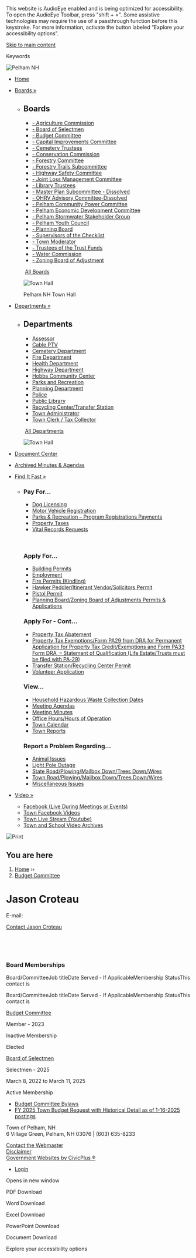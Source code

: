 This website is AudioEye enabled and is being optimized for accessibility. To open the AudioEye Toolbar, press "shift + =". Some assistive technologies may require the use of a passthrough function before this keystroke. For more information, activate the button labeled “Explore your accessibility options”.

[Skip to main content](https://www.pelhamweb.com/node/59503/)

Keywords

![Pelham NH](https://www.pelhamweb.com/sites/all/themes/custom/sites/pelhamnh/vts_pelhamnh/logo.png)

- [Home](https://www.pelhamweb.com)
- [Boards »](https://www.pelhamweb.com/Boards)
  
  - ## Boards
    
    - [- Agriculture Commission](https://www.pelhamweb.com/agricultural-commission)
    - [- Board of Selectmen](https://www.pelhamweb.com/board-of-selectmen)
    - [- Budget Committee](https://www.pelhamweb.com/budget-committee)
    - [- Capital Improvements Committee](https://www.pelhamweb.com/capital-improvements-committee)
    - [- Cemetery Trustees](https://www.pelhamweb.com/cemetery-trustees-dissolved)
    - [- Conservation Commission](https://www.pelhamweb.com/conservation-commission)
    - [- Forestry Committee](https://www.pelhamweb.com/forestry-committee)
    - [- Forestry Trails Subcommittee](https://www.pelhamweb.com/forestry-trails-subcommittee)
    - [- Highway Safety Committee](https://www.pelhamweb.com/highway-safety-committee)
    
    <!--THE END-->
    
    - [- Joint Loss Management Committee](https://www.pelhamweb.com/joint-loss-management-committee)
    - [- Library Trustees](https://www.pelhamweb.com/library-trustees)
    - [- Master Plan Subcommittee - Dissolved](https://www.pelhamweb.com/master-plan-subcommittee)
    - [- OHRV Advisory Committee-Dissolved](https://www.pelhamweb.com/ohrv-advisory-committee)
    - [- Pelham Community Power Committee](https://www.pelhamweb.com/pelham-community-power-committee)
    - [- Pelham Economic Development Committee](https://www.pelhamweb.com/pelham-economic-development-committee)
    - [- Pelham Stormwater Stakeholder Group](https://www.pelhamweb.com/pelham-stormwater-management-ms4)
    
    <!--THE END-->
    
    - [- Pelham Youth Council](https://www.pelhamweb.com/pelham-youth-council)
    - [- Planning Board](https://www.pelhamweb.com/planning-board)
    - [- Supervisors of the Checklist](https://www.pelhamweb.com/supervisors-of-the-checklist)
    - [- Town Moderator](https://www.pelhamweb.com/town-moderator)
    - [- Trustees of the Trust Funds](https://www.pelhamweb.com/trustees-of-the-trust-funds)
    - [- Water Commission](https://www.pelhamweb.com/water-commission)
    - [- Zoning Board of Adjustment](https://www.pelhamweb.com/zoning-board-of-adjustment)
    
     [All Boards](https://www.pelhamweb.com/boards)
    
    ![Town Hall](https://www.pelhamweb.com/sites/g/files/vyhlif4856/f/imce/pelhamdepts.jpg)
    
    Pelham NH Town Hall
- [Departments »](https://www.pelhamweb.com/Departments)
  
  - ## Departments
    
    - [Assessor](https://www.pelhamweb.com/assessor)
    - [Cable PTV](https://www.pelhamweb.com/cable-ptv)
    - [Cemetery Department](https://www.pelhamweb.com/cemetery-department)
    - [Fire Department](https://www.pelhamweb.com/pelham-fire-department)
    - [Health Department](https://www.pelhamweb.com/health-department)
    
    <!--THE END-->
    
    - [Highway Department](https://www.pelhamweb.com/highway-department)
    - [Hobbs Community Center](https://www.pelhamweb.com/hobbs-community-center)
    - [Parks and Recreation](https://www.pelhamweb.com/pelham-parks-and-recreation)
    - [Planning Department](https://www.pelhamweb.com/planning-department)
    - [Police](https://www.pelhamweb.com/police-department "Police Department")
    - [Public Library](https://www.pelhamweb.com/public-library)
    
    <!--THE END-->
    
    - [Recycling Center/Transfer Station](https://www.pelhamweb.com/pelham-transfer-station-recycling-center)
    - [Town Administrator](https://www.pelhamweb.com/town-administrator)
    - [Town Clerk / Tax Collector](https://www.pelhamweb.com/town-clerktax-collector)
    
     [All Departments](https://www.pelhamweb.com/departments)
    
    ![Town Hall](https://www.pelhamweb.com/sites/g/files/vyhlif4856/f/imce/pelhamboards.jpg)
- [Document Center](https://www.pelhamweb.com/files)
- [Archived Minutes &amp; Agendas](https://www.pelhamweb.com/minutes-and-agendas)
- [Find It Fast »](https://www.pelhamweb.com/where)
  
  - ### Pay For...
    
    - [Dog Licensing](https://www.eb2gov.com/scripts/eb2gov.dll/TownLaunch?towncode=652)
    - [Motor Vehicle Registration](https://www.eb2gov.com/scripts/eb2gov.dll/TownLaunch?towncode=652)
    - [Parks &amp; Recreation – Program Registrations Payments](https://pelhamnh.recdesk.com/Community/Home)
    - [Property Taxes](https://www.eb2gov.com/scripts/eb2gov.dll/TownLaunch?towncode=652)
    - [Vital Records Requests](https://www.eb2gov.com/scripts/eb2gov.dll/TownLaunch?towncode=652)
    
     
    
    ### Apply For...
    
    - [Building Permits](https://www.pelhamweb.com/planning-department/pages/forms-guidelines)
    - [Employment](https://www.pelhamweb.com/sites/g/files/vyhlif4856/f/uploads/2023_town_of_pelham_employment_application.pdf)
    - [Fire Permits (Kindling)](https://www.pelhamweb.com/fire-department/pages/kindling-fire-permits)
    - [Hawker Peddler/Itinerant Vendor/Solicitors Permit](https://www.pelhamweb.com/board-of-selectmen/pages/hawker-peddleritinerant-vendor-solicitors)
    - [Pistol Permit](https://www.pelhamweb.com/police-department/pages/forms-documents)
    - [Planning Board/Zoning Board of Adjustments Permits &amp; Applications](https://www.pelhamweb.com/planning-department/pages/forms-guidelines)
    
    ### Apply For - Cont...
    
    - [Property Tax Abatement](https://www.pelhamweb.com/sites/g/files/vyhlif4856/f/file/file/2016_abatement_form.pdf)
    - [Property Tax Exemptions/Form PA29 from DRA for Permanent Application for Property Tax Credit/Exemptions and Form PA33 Form DRA  – Statement of Qualification (Life Estate/Trusts must be filed with PA-29)](https://www.revenue.nh.gov/forms/index.htm)
    - [Transfer Station/Recycling Center Permit](https://www.pelhamweb.com/sites/g/files/vyhlif4856/f/file/file/2016_-_pelham_transfer_station_permit_application_-_rev_12-16.pdf)
    - [Volunteer Application](https://www.pelhamweb.com/sites/g/files/vyhlif4856/f/file/file/2015_volunteerapplication_-_blank_-_fillable_2_0.pdf)
    
    ### View...
    
    - [Household Hazardous Waste Collection Dates](https://www.pelhamweb.com/sites/g/files/vyhlif4856/f/uploads/2023_hhw_flyer_0.pdf)
    - [Meeting Agendas](https://www.pelhamweb.com/boards/boards-with-agendas)
    - [Meeting Minutes](https://www.pelhamweb.com/boards/boards-with-minutes)
    - [Office Hours/Hours of Operation](https://www.pelhamweb.com/home/pages/town-departments-office-hours-and-hours-of-operation)
    - [Town Calendar](https://www.pelhamweb.com/calendar)
    - [Town Reports](https://www.pelhamweb.com/board-of-selectmen/pages/town-reports)
    
    ### Report a Problem Regarding...
    
    - [Animal Issues](https://www.pelhamweb.com/police/pages/animal-control)
    - [Light Pole Outage](https://www.pelhamweb.com/home/webforms/municipal-service-request)
    - [State Road/Plowing/Mailbox Down/Trees Down/Wires](https://www.pelhamweb.com/home/webforms/municipal-service-request)
    - [Town Road/Plowing/Mailbox Down/Trees Down/Wires](https://www.pelhamweb.com/home/webforms/municipal-service-request)
    - [Miscellaneous Issues](https://www.pelhamweb.com/home/webforms/municipal-service-request)
- [Video »](https://www.pelhamweb.com)
  
  - [Facebook (Live During Meetings or Events)](https://www.facebook.com/TownofPelhamNH/live_videos)
  - [Town Facebook Videos](https://www.facebook.com/TownofPelhamNH/videos)
  - [Town Live Stream (Youtube)](https://www.pelhamweb.com/home/pages/town-of-pelham-nh-live-stream)
  - [Town and School Video Archives](https://ptv.viebit.com/index.php?folder=ALL)

![Print](https://www.pelhamweb.com/sites/all/modules/contrib/print/icons/print_icon.png "Print")

## You are here

1. [Home](https://www.pelhamweb.com) ››
2. [Budget Committee](https://www.pelhamweb.com/budget-committee)

# Jason Croteau

E-mail:

[Contact Jason Croteau](https://www.pelhamweb.com/user/4953/contact)

 

 

### Board Memberships

Board/CommitteeJob titleDate Served - If ApplicableMembership StatusThis contact is

Board/CommitteeJob titleDate Served - If ApplicableMembership StatusThis contact is

[Budget Committee](https://www.pelhamweb.com/budget-committee)

Member - 2023

Inactive Membership

Elected

[Board of Selectmen](https://www.pelhamweb.com/board-of-selectmen)

Selectmen - 2025

March 8, 2022 to March 11, 2025

Active Membership

- [Budget Committee Bylaws](https://www.pelhamweb.com/budget-committee/files/budget-committee-bylaws-1)
- [FY 2025 Town Budget Request with Historical Detail as of 1-16-2025 postings](https://www.pelhamweb.com/budget-committee/files/fy-2025-town-budget-request-with-historical-detail-as-of-1-16-2025-postings)

Town of Pelham, NH  
6 Village Green, Pelham, NH 03076 | (603) 635-8233

[Contact the Webmaster](https://www.pelhamweb.com/home/webforms/contact-the-webmaster)  
[Disclaimer](https://www.pelhamweb.com/website-disclaimer-and-privacy-policy)  
[Government Websites by CivicPlus ®](https://www.civicplus.com)

- [Login](https://www.pelhamweb.com/user/login?current=node%2F59503)

Opens in new window

PDF Download

Word Download

Excel Download

PowerPoint Download

Document Download

Explore your accessibility options